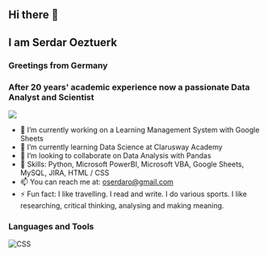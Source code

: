 ## Hi there 👋
## I am Serdar Oeztuerk
### Greetings from Germany
### After 20 years' academic experience now a passionate Data Analyst and Scientist
<!--
**oserdaro/oserdaro** is a ✨ _special_ ✨ repository because its `README.md` (this file) appears on your GitHub profile.

Here are some ideas to get you started:
-->
![](https://komarev.com/ghpvc/?username=oserdaro)
- 🔭 I’m currently working on a Learning Management System with Google Sheets
- 🌱 I’m currently learning Data Science at Clarusway Academy
- 👯 I’m looking to collaborate on Data Analysis with Pandas
- 💬 Skills: Python, Microsoft PowerBI, Microsoft VBA, Google Sheets, MySQL, JIRA, HTML / CSS
- 📫 You can reach me at: oserdaro@gmail.com
- ⚡ Fun fact: I like travelling. I read and write. I do various sports. I like researching, critical thinking, analysing and making meaning.

### Languages and Tools

<img src="[markdownmonstericon.png](https://cdn.jsdelivr.net/gh/devicons/devicon@v2.15.1/devicon.min.css)"
     alt="CSS"
     style="float: left; margin-right: 10px;" />
